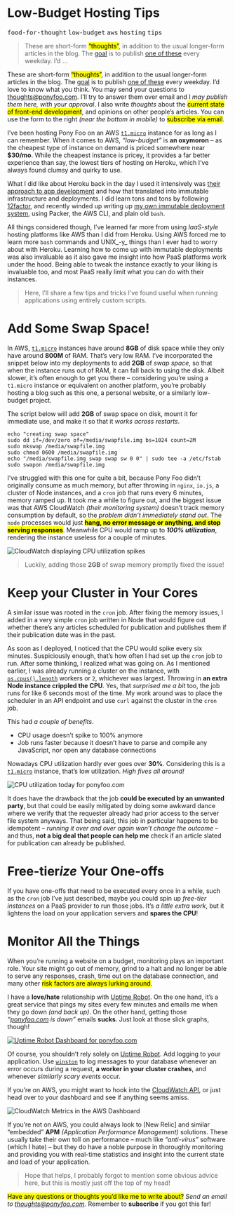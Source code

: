 <h1>Low-Budget Hosting Tips</h1>

<p><kbd>food-for-thought</kbd> <kbd>low-budget</kbd> <kbd>aws</kbd> <kbd>hosting</kbd> <kbd>tips</kbd></p>

<blockquote><p>These are short-form <mark class="md-mark">&#x201C;thoughts&#x201D;</mark>, in addition to the usual longer-form articles in the blog. The <a href="https://ponyfoo.com/articles/food-for-thought-begins">goal</a> is to publish <a href="https://ponyfoo.com/articles/tagged/food-for-thought">one of these</a> every weekday. I&#x2019;d &#x2026;</p></blockquote>

<div><p>These are short-form <mark class="md-mark">&#x201C;thoughts&#x201D;</mark>, in addition to the usual longer-form articles in the blog. The <a href="https://ponyfoo.com/articles/food-for-thought-begins">goal</a> is to publish <a href="https://ponyfoo.com/articles/tagged/food-for-thought">one of these</a> every weekday. I&#x2019;d love to know what you think. You may send your questions to <a href="mailto:thoughts@ponyfoo.com">thoughts@ponyfoo.com</a>. I&#x2019;ll try to answer them over email and I <em>may publish them here, with your approval</em>. I also write <em>thoughts</em> about the <mark class="md-mark">current state of front-end development</mark>, and opinions on other people&#x2019;s articles. You can use the form to the right <em>(near the bottom in mobile)</em> to <mark class="md-mark">subscribe via email</mark>.</p></div>

<div></div>

<div><p>I&#x2019;ve been hosting Pony Foo on an AWS <a href="http://docs.aws.amazon.com/AWSEC2/latest/UserGuide/concepts_micro_instances.html" target="_blank"><code class="md-code md-code-inline">t1.micro</code></a> instance for as long as I can remember. When it comes to AWS, <em>&#x201C;low-budget&#x201D;</em> is <strong>an oxymoron</strong> &#x2013; as the cheapest type of instance on demand is priced somewhere near <strong>$30/mo</strong>. While the cheapest instance is pricey, it provides a far better experience than say, the lowest tiers of hosting on Heroku, which I&#x2019;ve always found clumsy and quirky to use.</p> <p>What I did like about Heroku back in the day I used it intensively was <a href="http://12factor.net/" target="_blank">their approach to app development</a> and how that translated into immutable infrastructure and deployments. I did learn tons and tons by following <a href="http://12factor.net/" target="_blank">12factor</a>, and recently winded up writing up <a href="https://ponyfoo.com/articles/leveraging-immutable-deployments">my own immutable deployment system</a>, using Packer, the AWS CLI, and plain old <code class="md-code md-code-inline">bash</code>.</p> <p>All things considered though, I&#x2019;ve learned far more from using <em>IaaS-style</em> hosting platforms like AWS than I did from Heroku. Using AWS forced me to learn more <code class="md-code md-code-inline">bash</code> commands and UNIX_-y_ things than I ever had to worry about with Heroku. Learning how to come up with immutable deployments was also invaluable as it also gave me insight into how PaaS platforms work under the hood. Being able to tweak the instance exactly to your liking is invaluable too, and most PaaS really limit what you can do with their instances.</p> <blockquote> <p>Here, I&#x2019;ll share a few tips and tricks I&#x2019;ve found useful when running applications using entirely custom scripts.</p> </blockquote></div>

<div><h1 id="add-some-swap-space">Add Some Swap Space!</h1> <p>In AWS, <a href="http://docs.aws.amazon.com/AWSEC2/latest/UserGuide/concepts_micro_instances.html" target="_blank" aria-label="T1 Micro Instances on Amazon Web Services"><code class="md-code md-code-inline">t1.micro</code></a> instances have around <strong>8GB</strong> of disk space while they only have around <strong>800M</strong> of RAM. That&#x2019;s very low RAM. I&#x2019;ve incorporated the snippet below into my deployments to add <strong>2GB</strong> of <em>swap space</em>, so that when the instance runs out of RAM, it can fall back to using the disk. Albeit slower, it&#x2019;s often enough to get you there &#x2013; considering you&#x2019;re using a <code class="md-code md-code-inline">t1.micro</code> instance or equivalent on another platform, you&#x2019;re probably hosting a blog such as this one, a personal website, or a similarly low-budget project.</p> <p>The script below will add <strong>2GB</strong> of swap space on disk, mount it for immediate use, and make it so that it <em>works across restarts</em>.</p> <pre class="md-code-block"><code class="md-code md-lang-bash"><span class="md-code-built_in">echo</span> <span class="md-code-string">&quot;creating swap space&quot;</span>
sudo dd <span class="md-code-keyword">if</span>=/dev/zero of=/media/swapfile.img bs=<span class="md-code-number">1024</span> count=<span class="md-code-number">2</span>M
sudo mkswap /media/swapfile.img
sudo chmod <span class="md-code-number">0600</span> /media/swapfile.img
<span class="md-code-built_in">echo</span> <span class="md-code-string">&quot;/media/swapfile.img swap swap sw 0 0&quot;</span> | sudo tee <span class="md-code-operator">-a</span> /etc/fstab
sudo swapon /media/swapfile.img
</code></pre> <p>I&#x2019;ve struggled with this one for quite a bit, because Pony Foo didn&#x2019;t originally consume as much memory, but after throwing in <code class="md-code md-code-inline">nginx</code>, <code class="md-code md-code-inline">io.js</code>, a cluster of Node instances, and a <code class="md-code md-code-inline">cron</code> job that runs every 6 minutes, memory ramped up. It took me a while to figure out, and the biggest issue was that AWS CloudWatch <em>(their monitoring system)</em> doesn&#x2019;t track memory consumption by default, so the <em>problem didn&#x2019;t immediately stand out</em>. The <code class="md-code md-code-inline">node</code> processes would just <mark class="md-mark"><strong>hang, no error message or anything, and stop serving responses</strong></mark>. Meanwhile CPU would ramp up to <em><strong>100% utilization</strong></em>, rendering the instance useless for a couple of minutes.</p> <p><img alt="CloudWatch displaying CPU utilization spikes" class="" src="https://i.imgur.com/T67aDvn.png"></p> <blockquote> <p>Luckily, adding those <strong>2GB</strong> of swap memory promptly fixed the issue!</p> </blockquote> <h1 id="keep-your-cluster-in-your-cores">Keep your Cluster in Your Cores</h1> <p>A similar issue was rooted in the <code class="md-code md-code-inline">cron</code> job. After fixing the memory issues, I added in a very simple <code class="md-code md-code-inline">cron</code> job written in Node that would figure out whether there&#x2019;s any articles scheduled for publication and publishes them if their publication date was in the past.</p> <p>As soon as I deployed, I noticed that the CPU would spike every six minutes. Suspiciously enough, that&#x2019;s how often I had set up the <code class="md-code md-code-inline">cron</code> job to run. After some thinking, I realized what was going on. As I mentioned earlier, I was already running a cluster on the instance, with <a href="https://nodejs.org/api/os.html#os_os_cpus" target="_blank" aria-label="Refer to os module documentation in the node.js manual"><code class="md-code md-code-inline">os.cpus().length</code></a> workers or <code class="md-code md-code-inline">2</code>, whichever was largest. Throwing in <strong>an extra Node instance crippled the CPU</strong>. Yes, that <em>surprised me a bit</em> too, the job runs for like 6 seconds most of the time. My work around was to place the scheduler in an API endpoint and use <code class="md-code md-code-inline">curl</code> against the cluster in the <code class="md-code md-code-inline">cron</code> job.</p> <p>This had <em>a couple of benefits</em>.</p> <ul> <li>CPU usage doesn&#x2019;t spike to 100% anymore</li> <li>Job runs faster because it doesn&#x2019;t have to parse and compile any JavaScript, nor open any database connections</li> </ul> <p>Nowadays CPU utilization hardly ever goes over <strong>30%</strong>. Considering this is a <a href="http://docs.aws.amazon.com/AWSEC2/latest/UserGuide/concepts_micro_instances.html" target="_blank" aria-label="T1 Micro Instances on Amazon Web Services"><code class="md-code md-code-inline">t1.micro</code></a> instance, that&#x2019;s low utilization. <em>High fives all around!</em></p> <p><img alt="CPU utilization today for ponyfoo.com" class="" src="https://i.imgur.com/fyqrqbH.png"></p> <p>It does have the drawback that the job <strong>could be executed by an unwanted party</strong>, but that could be easily mitigated by doing some awkward dance where we verify that the requester already had prior access to the server file system anyways. That being said, this job in particular happens to be idempotent &#x2013; <em>running it over and over again won&#x2019;t change the outcome</em> &#x2013; and thus, <strong>not a big deal that people can help me</strong> check if an article slated for publication can already be published.</p> <h1 id="free-tier-ize-your-one-offs">Free-tier<em>ize</em> Your One-offs</h1> <p>If you have one-offs that need to be executed every once in a while, such as the <code class="md-code md-code-inline">cron</code> job I&#x2019;ve just described, maybe you could spin up <em>free-tier instances</em> on a PaaS provider to run those jobs. It&#x2019;s <em>a little extra work</em>, but it lightens the load on your application servers and <strong>spares the CPU</strong>!</p> <h1 id="monitor-all-the-things">Monitor All the Things</h1> <p>When you&#x2019;re running a website on a budget, monitoring plays an important role. Your site might go out of memory, grind to a halt and no longer be able to serve any responses, crash, time out on the database connection, and many other <mark class="md-mark">risk factors are always lurking around</mark>.</p> <p>I have a <strong>love/hate</strong> relationship with <a href="https://uptimerobot.com/" target="_blank" aria-label="Uptime Robot">Uptime Robot</a>. On the one hand, it&#x2019;s a great service that pings my sites every few minutes and emails me when they go down <em>(and back up)</em>. On the other hand, getting those <em>&#x201C;<a href="http://ponyfoo.com/" target="_blank">ponyfoo.com</a> is down&#x201D;</em> emails <strong>sucks</strong>. Just look at those slick graphs, though!</p> <p><a href="https://uptimerobot.com/" target="_blank" aria-label="Uptime Robot"><img alt="Uptime Robot Dashboard for ponyfoo.com" class="" src="https://i.imgur.com/bLZg1OU.png"></a></p> <p>Of course, you shouldn&#x2019;t rely solely on <a href="https://uptimerobot.com/" target="_blank" aria-label="Uptime Robot">Uptime Robot</a>. Add logging to your application. Use <a href="https://github.com/winstonjs/winston" target="_blank" aria-label="winstonjs/winston on GitHub"><code class="md-code md-code-inline">winston</code></a> to log messages to your database whenever an error occurs during a request, <strong>a worker in your cluster crashes</strong>, and whenever <em>similarly scary events</em> occur.</p> <p>If you&#x2019;re on AWS, you might want to hook into the <a href="http://docs.aws.amazon.com/AmazonCloudWatch/latest/APIReference/Welcome.html" target="_blank" aria-label="Amazon CloudWatch API Documentation">CloudWatch API</a>, or just head over to your dashboard and see if anything seems amiss.</p> <p><img alt="CloudWatch Metrics in the AWS Dashboard" title="Screen Shot 2015-08-04 at 13.14.27.png" class="" src="https://i.imgur.com/AxdQ1TO.png"></p> <p>If you&#x2019;re not on AWS, you could always look to [New Relic] and similar &#x201C;embedded&#x201D; <strong>APM</strong> <em>(Application Performance Management)</em> solutions. These usually take their own toll on performance &#x2013; much like <em>&#x201C;anti-virus&#x201D;</em> software (which I hate) &#x2013; but they do have a noble purpose in thoroughly monitoring and providing you with real-time statistics and insight into the current state and load of your application.</p> <blockquote> <p>Hope that helps, I probably forgot to mention some obvious advice here, but this is mostly just off the top of my head!</p> </blockquote> <p><mark class="md-mark">Have any questions or thoughts you&#x2019;d like me to write about?</mark> <em>Send an email to <a href="mailto:thoughts@ponyfoo.com" aria-label="Send me your questions and feedback!">thoughts@ponyfoo.com</a>.</em> Remember to <strong>subscribe</strong> if you got this far!</p></div>
